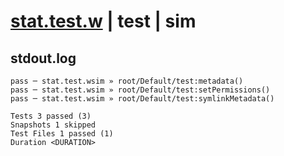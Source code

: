 # [stat.test.w](../../../../../../tests/sdk_tests/fs/stat.test.w) | test | sim

## stdout.log
```log
pass ─ stat.test.wsim » root/Default/test:metadata()       
pass ─ stat.test.wsim » root/Default/test:setPermissions() 
pass ─ stat.test.wsim » root/Default/test:symlinkMetadata()

Tests 3 passed (3)
Snapshots 1 skipped
Test Files 1 passed (1)
Duration <DURATION>
```

